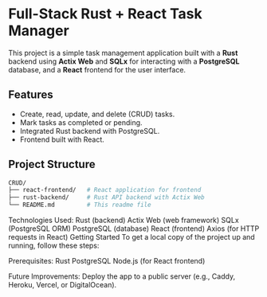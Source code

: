 # Full-Stack Rust + React Task Manager

This project is a simple task management application built with a **Rust** backend using **Actix Web** and **SQLx** for interacting with a **PostgreSQL** database, and a **React** frontend for the user interface.

## Features

- Create, read, update, and delete (CRUD) tasks.
- Mark tasks as completed or pending.
- Integrated Rust backend with PostgreSQL.
- Frontend built with React.

## Project Structure

```bash
CRUD/
├── react-frontend/   # React application for frontend
├── rust-backend/     # Rust API backend with Actix Web
└── README.md         # This readme file
```

Technologies Used:
Rust (backend)
Actix Web (web framework)
SQLx (PostgreSQL ORM)
PostgreSQL (database)
React (frontend)
Axios (for HTTP requests in React)
Getting Started
To get a local copy of the project up and running, follow these steps:

Prerequisites:
Rust
PostgreSQL
Node.js (for React frontend)

Future Improvements:
Deploy the app to a public server (e.g., Caddy, Heroku, Vercel, or DigitalOcean).
